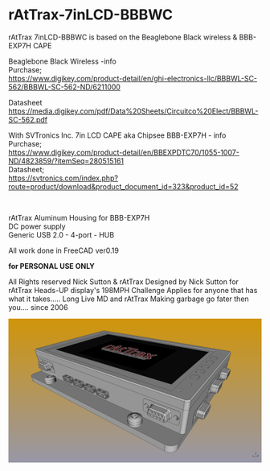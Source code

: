 # rAtTrax-7inLCD-BBBWC

rAtTrax 7inLCD-BBBWC is based on the Beaglebone Black wireless & BBB-EXP7H CAPE


Beaglebone Black Wireless -info<br>
Purchase;<br>
https://www.digikey.com/product-detail/en/ghi-electronics-llc/BBBWL-SC-562/BBBWL-SC-562-ND/6211000<br>

Datasheet<br>
https://media.digikey.com/pdf/Data%20Sheets/Circuitco%20Elect/BBBWL-SC-562.pdf<br>


With SVTronics Inc. 7in LCD CAPE aka Chipsee BBB-EXP7H - info<br>
Purchase;<br>
https://www.digikey.com/product-detail/en/BBEXPDTC70/1055-1007-ND/4823859/?itemSeq=280515161<br>
Datasheet;<br>
https://svtronics.com/index.php?route=product/download&product_document_id=323&product_id=52

<br>

rAtTrax Aluminum Housing for BBB-EXP7H
<br>
DC power supply 
<br>
Generic USB 2.0 - 4-port - HUB

 All work done in FreeCAD ver0.19

****for PERSONAL USE ONLY****

All Rights reserved Nick Sutton & rAtTrax
Designed by Nick Sutton
for rAtTrax Heads-UP display's
198MPH Challenge Applies for anyone that has what it takes.....
Long Live MD and rAtTrax
Making garbage go fater then you.... since 2006


<img src="rattrax-chipsee1.png" alt="Base">
